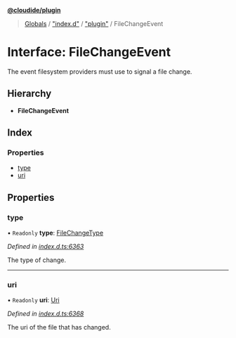 **[@cloudide/plugin](../README.md)**

> [Globals](../README.md) / ["index.d"](../modules/_index_d_.md) / ["plugin"](../modules/_index_d_._plugin_.md) / FileChangeEvent

# Interface: FileChangeEvent

The event filesystem providers must use to signal a file change.

## Hierarchy

* **FileChangeEvent**

## Index

### Properties

* [type](_index_d_._plugin_.filechangeevent.md#type)
* [uri](_index_d_._plugin_.filechangeevent.md#uri)

## Properties

### type

• `Readonly` **type**: [FileChangeType](../enums/_index_d_._plugin_.filechangetype.md)

*Defined in [index.d.ts:6363](https://github.com/huaweicloud/cloudide-plugin-api/blob/1ab5ef8/index.d.ts#L6363)*

The type of change.

___

### uri

• `Readonly` **uri**: [Uri](../classes/_index_d_._plugin_.uri.md)

*Defined in [index.d.ts:6368](https://github.com/huaweicloud/cloudide-plugin-api/blob/1ab5ef8/index.d.ts#L6368)*

The uri of the file that has changed.
